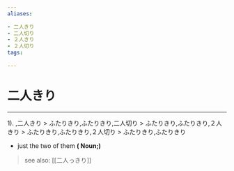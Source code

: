 ```yaml
---
aliases:
    
- 二人きり
- 二人切り
- ２人きり
- ２人切り
tags:
    
---
```


# 二人きり
---
1).
,二人きり > ふたりきり,ふたりきり,二人切り > ふたりきり,ふたりきり,２人きり > ふたりきり,ふたりきり,２人切り > ふたりきり,ふたりきり

- just the two of them
**( Noun;)**
> see also:  [[二人っきり]]
            